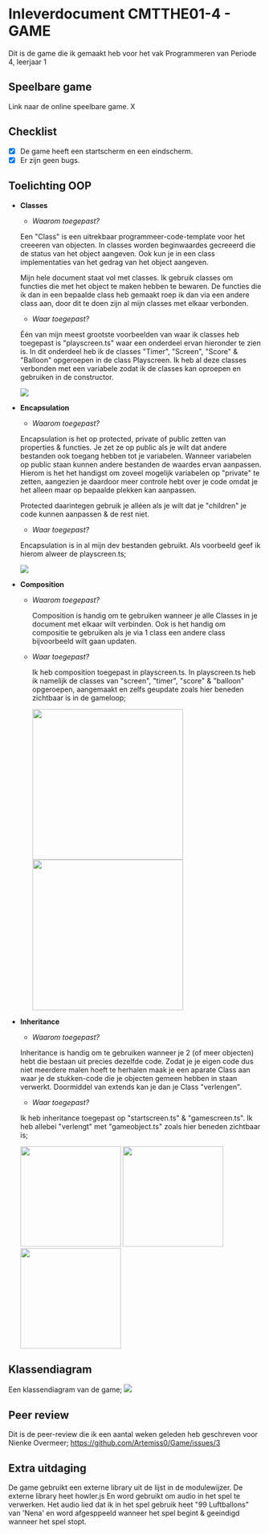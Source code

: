 # Inleverdocument CMTTHE01-4 - GAME

Dit is de game die ik gemaakt heb voor het vak Programmeren van Periode 4, leerjaar 1

## Speelbare game

Link naar de online speelbare game. X

## Checklist

- [x] De game heeft een startscherm en een eindscherm.
- [x] Er zijn geen bugs.

## Toelichting OOP 


 - **Classes**
   - *Waarom toegepast?*
   
    Een "Class" is een uitrekbaar programmeer-code-template voor het creeeren van objecten. In classes worden beginwaardes gecreeerd die de status van het object aangeven. Ook kun je in een class implementaties van het gedrag van het object aangeven. 
   
      Mijn hele document staat vol met classes. Ik gebruik classes om functies die met het object te maken hebben te bewaren. De functies die ik dan in een bepaalde class heb gemaakt roep ik dan via een andere class aan, door dit te doen zijn al mijn classes met elkaar verbonden. 
      
   - *Waar toegepast?*
   
    Één van mijn meest grootste voorbeelden van waar ik classes heb toegepast is "playscreen.ts" waar een onderdeel ervan hieronder te zien is. In dit onderdeel heb ik de classes "Timer", "Screen", "Score" & "Balloon" opgeroepen in de class Playscreen. Ik heb al deze classes verbonden met een variabele zodat ik de classes kan oproepen en gebruiken in de constructor. 

    <img src = "CMTTHE04-W2 (Vis-TypScript)/docs/bewijsImg/classes.JPG">


 - **Encapsulation**
   - *Waarom toegepast?*
   
   Encapsulation is het op protected, private of public zetten van properties & functies. Je zet ze op public als je wilt dat andere bestanden ook toegang hebben tot je variabelen. Wanneer variabelen op public staan kunnen andere bestanden de waardes ervan aanpassen. Hierom is het het handigst om zoveel mogelijk variabelen op "private" te zetten, aangezien je daardoor meer controle hebt over je code omdat je het alleen maar op bepaalde plekken kan aanpassen. 
   
   Protected daarintegen gebruik je alléen als je wilt dat je "children" je code kunnen aanpassen & de rest niet.
   
   
   - *Waar toegepast?*
   
   Encapsulation is in al mijn dev bestanden gebruikt. Als voorbeeld geef ik hierom alweer de playscreen.ts;
   
     <img src = "CMTTHE04-W2 (Vis-TypScript)/docs/bewijsImg/classes.JPG">
   
 - **Composition**
   - *Waarom toegepast?*
   
     Composition is handig om te gebruiken wanneer je alle Classes in je document met elkaar wilt verbinden. Ook is het handig om compositie te gebruiken als je via 1 class een andere class bijvoorbeeld wilt gaan updaten.
   
   
   - *Waar toegepast?*
   
     Ik heb composition toegepast in playscreen.ts. In playscreen.ts heb ik namelijk de classes van "screen", "timer", "score" & "balloon" opgeroepen, aangemaakt en zelfs geupdate zoals hier beneden zichtbaar is in de gameloop;
   
       <img src = "CMTTHE04-W2 (Vis-TypScript)/docs/bewijsImg/classes.JPG" width = "300">
       <img src = "CMTTHE04-W2 (Vis-TypScript)/docs/bewijsImg/composition.jpg" width = "300">

   
 - **Inheritance**
   - *Waarom toegepast?*
   
   Inheritance is handig om te gebruiken wanneer je 2 (of meer objecten) hebt die bestaan uit precies dezelfde code. Zodat je je eigen code dus niet meerdere malen hoeft te herhalen maak je een aparate Class aan waar je de stukken-code die je objecten gemeen hebben in staan verwerkt. Doormiddel van extends kan je dan je Class "verlengen". 
   
   - *Waar toegepast?*
   
   Ik heb inheritance toegepast op "startscreen.ts" & "gamescreen.ts". Ik heb allebei "verlengt" met "gameobject.ts" zoals hier beneden zichtbaar is;

     <img src = "CMTTHE04-W2 (Vis-TypScript)/docs/bewijsImg/gameobject.jpg" width = "200">
     <img src = "CMTTHE04-W2 (Vis-TypScript)/docs/bewijsImg/gameoverscreen.jpg" width = "200">
     <img src = "CMTTHE04-W2 (Vis-TypScript)/docs/bewijsImg/startscreen.jpg" width = "200">

## Klassendiagram

Een klassendiagram van de game;
     <img src = "CMTTHE04-W2 (Vis-TypScript)/docs/bewijsImg/BalloonGame.jpg">

## Peer review
Dit is de peer-review die ik een aantal weken geleden heb geschreven voor Nienke Overmeer;
https://github.com/Artemiss0/Game/issues/3

## Extra uitdaging

De game gebruikt een externe library uit de lijst in de modulewijzer. De externe library heet howler.js En word gebruikt om audio in het spel te verwerken. Het audio lied dat ik in het spel gebruik heet "99 Luftballons" van 'Nena' en word afgesppeeld wanneer het spel begint & geeindigd wanneer het spel stopt. 

